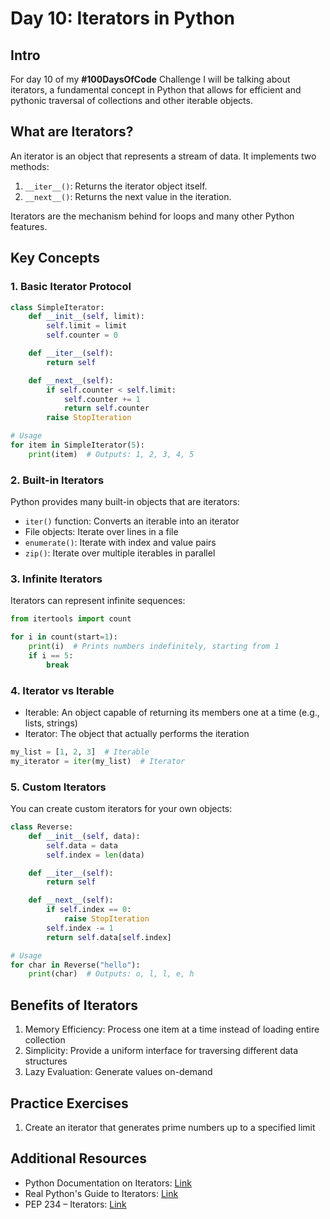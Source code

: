 # Day 10: Iterators in Python

## Intro

For day 10 of my __#100DaysOfCode__ Challenge I will be talking about iterators, a fundamental concept in Python that allows for efficient and pythonic traversal of collections and other iterable objects.

## What are Iterators?

An iterator is an object that represents a stream of data. It implements two methods:

1. `__iter__()`: Returns the iterator object itself.
2. `__next__()`: Returns the next value in the iteration.

Iterators are the mechanism behind for loops and many other Python features.

## Key Concepts

### 1. Basic Iterator Protocol

```python
class SimpleIterator:
    def __init__(self, limit):
        self.limit = limit
        self.counter = 0

    def __iter__(self):
        return self

    def __next__(self):
        if self.counter < self.limit:
            self.counter += 1
            return self.counter
        raise StopIteration

# Usage
for item in SimpleIterator(5):
    print(item)  # Outputs: 1, 2, 3, 4, 5
```

### 2. Built-in Iterators

Python provides many built-in objects that are iterators:

- `iter()` function: Converts an iterable into an iterator
- File objects: Iterate over lines in a file
- `enumerate()`: Iterate with index and value pairs
- `zip()`: Iterate over multiple iterables in parallel

### 3. Infinite Iterators

Iterators can represent infinite sequences:

```python
from itertools import count

for i in count(start=1):
    print(i)  # Prints numbers indefinitely, starting from 1
    if i == 5:
        break
```

### 4. Iterator vs Iterable

- Iterable: An object capable of returning its members one at a time (e.g., lists, strings)
- Iterator: The object that actually performs the iteration

```python
my_list = [1, 2, 3]  # Iterable
my_iterator = iter(my_list)  # Iterator
```

### 5. Custom Iterators

You can create custom iterators for your own objects:

```python
class Reverse:
    def __init__(self, data):
        self.data = data
        self.index = len(data)

    def __iter__(self):
        return self

    def __next__(self):
        if self.index == 0:
            raise StopIteration
        self.index -= 1
        return self.data[self.index]

# Usage
for char in Reverse("hello"):
    print(char)  # Outputs: o, l, l, e, h
```

## Benefits of Iterators

1. Memory Efficiency: Process one item at a time instead of loading entire collection
2. Simplicity: Provide a uniform interface for traversing different data structures
3. Lazy Evaluation: Generate values on-demand

## Practice Exercises

1. Create an iterator that generates prime numbers up to a specified limit

## Additional Resources

- Python Documentation on Iterators: [Link](https://docs.python.org/3/tutorial/classes.html#iterators)
- Real Python's Guide to Iterators: [Link](https://realpython.com/python-iterators-iterables/)
- PEP 234 – Iterators: [Link](https://www.python.org/dev/peps/pep-0234/)
